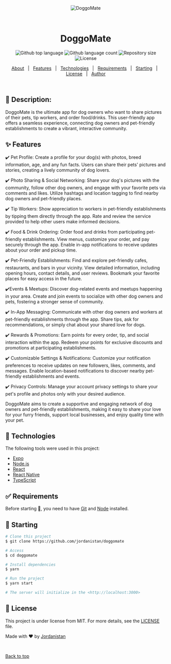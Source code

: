 <div align="center" id="top"> 
  <img src="./.github/app.gif" alt="DoggoMate" />

  &#xa0;

  <!-- <a href="https://doggomate.netlify.app">Demo</a> -->
</div>

<h1 align="center">DoggoMate</h1>

<p align="center">
  <img alt="Github top language" src="https://img.shields.io/github/languages/top/jordanistan/doggomate?color=56BEB8">

  <img alt="Github language count" src="https://img.shields.io/github/languages/count/jordanistan/doggomate?color=56BEB8">

  <img alt="Repository size" src="https://img.shields.io/github/repo-size/jordanistan/doggomate?color=56BEB8">

  <img alt="License" src="https://img.shields.io/github/license/jordanistan/doggomate?color=56BEB8">

  <!-- <img alt="Github issues" src="https://img.shields.io/github/issues/jordanistan/doggomate?color=56BEB8" /> -->

  <!-- <img alt="Github forks" src="https://img.shields.io/github/forks/jordanistan/doggomate?color=56BEB8" /> -->

  <!-- <img alt="Github stars" src="https://img.shields.io/github/stars/jordanistan/doggomate?color=56BEB8" /> -->
</p>

<!-- Status -->

<!-- <h4 align="center"> 
	🚧  DoggoMate 🚀 Under construction...  🚧
</h4> 

<hr> -->

<p align="center">
  <a href="#dart-about">About</a> &#xa0; | &#xa0; 
  <a href="#sparkles-features">Features</a> &#xa0; | &#xa0;
  <a href="#rocket-technologies">Technologies</a> &#xa0; | &#xa0;
  <a href="#white_check_mark-requirements">Requirements</a> &#xa0; | &#xa0;
  <a href="#checkered_flag-starting">Starting</a> &#xa0; | &#xa0;
  <a href="#memo-license">License</a> &#xa0; | &#xa0;
  <a href="https://github.com/jordanistan" target="_blank">Author</a>
</p>

<br>

## :dart: Description: ##

DoggoMate is the ultimate app for dog owners who want to share pictures of their pets, tip workers, and order food/drinks. This user-friendly app offers a seamless experience, connecting dog owners and pet-friendly establishments to create a vibrant, interactive community.

## :sparkles: Features ##

:heavy_check_mark: Pet Profile: Create a profile for your dog(s) with photos, breed information, age, and any fun facts. Users can share their pets' pictures and stories, creating a lively community of dog lovers.

:heavy_check_mark: Photo Sharing & Social Networking: Share your dog's pictures with the community, follow other dog owners, and engage with your favorite pets via comments and likes. Utilize hashtags and location tagging to find nearby dog owners and pet-friendly places.

:heavy_check_mark: Tip Workers: Show appreciation to workers in pet-friendly establishments by tipping them directly through the app. Rate and review the service provided to help other users make informed decisions.

:heavy_check_mark: Food & Drink Ordering: Order food and drinks from participating pet-friendly establishments. View menus, customize your order, and pay securely through the app. Enable in-app notifications to receive updates about your order and pickup time.

:heavy_check_mark: Pet-Friendly Establishments: Find and explore pet-friendly cafes, restaurants, and bars in your vicinity. View detailed information, including opening hours, contact details, and user reviews. Bookmark your favorite places for easy access in the future.

:heavy_check_mark:Events & Meetups: Discover dog-related events and meetups happening in your area. Create and join events to socialize with other dog owners and pets, fostering a stronger sense of community.

:heavy_check_mark: In-App Messaging: Communicate with other dog owners and workers at pet-friendly establishments through the app. Share tips, ask for recommendations, or simply chat about your shared love for dogs.

:heavy_check_mark: Rewards & Promotions: Earn points for every order, tip, and social interaction within the app. Redeem your points for exclusive discounts and promotions at participating establishments.

:heavy_check_mark: Customizable Settings & Notifications: Customize your notification preferences to receive updates on new followers, likes, comments, and messages. Enable location-based notifications to discover nearby pet-friendly establishments and events.

:heavy_check_mark: Privacy Controls: Manage your account privacy settings to share your pet's profile and photos only with your desired audience.

DoggoMate aims to create a supportive and engaging network of dog owners and pet-friendly establishments, making it easy to share your love for your furry friends, support local businesses, and enjoy quality time with your pet.

## :rocket: Technologies ##

The following tools were used in this project:

- [Expo](https://expo.io/)
- [Node.js](https://nodejs.org/en/)
- [React](https://pt-br.reactjs.org/)
- [React Native](https://reactnative.dev/)
- [TypeScript](https://www.typescriptlang.org/)

## :white_check_mark: Requirements ##

Before starting :checkered_flag:, you need to have [Git](https://git-scm.com) and [Node](https://nodejs.org/en/) installed.

## :checkered_flag: Starting ##

```bash
# Clone this project
$ git clone https://github.com/jordanistan/doggomate

# Access
$ cd doggomate

# Install dependencies
$ yarn

# Run the project
$ yarn start

# The server will initialize in the <http://localhost:3000>
```

## :memo: License ##

This project is under license from MIT. For more details, see the [LICENSE](LICENSE.md) file.


Made with :heart: by <a href="https://github.com/jordanistan" target="_blank">Jordanistan</a>

&#xa0;

<a href="#top">Back to top</a>
